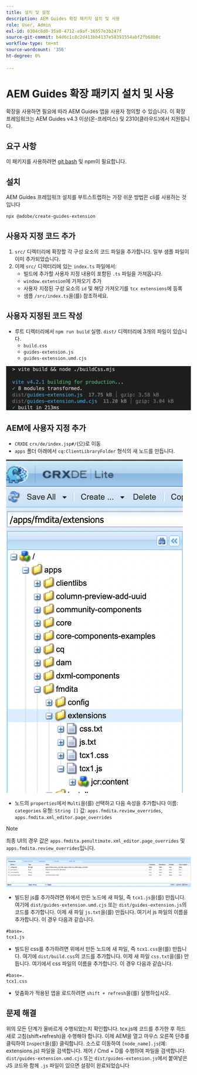 ```yaml
---
title: 설치 및 설정
description: AEM Guides 확장 패키지 설치 및 사용
role: User, Admin
exl-id: 0304c8d0-35a8-4712-a9af-36557e3b247f
source-git-commit: b4d6c1c8c2d413bb4137e58391554abf2fb68b8c
workflow-type: tm+mt
source-wordcount: '356'
ht-degree: 0%

---
```


# AEM Guides 확장 패키지 설치 및 사용

확장을 사용하면 필요에 따라 AEM Guides 앱을 사용자 정의할 수 있습니다. 이 확장 프레임워크는 AEM Guides v4.3 이상(온-프레미스) 및 2310(클라우드)에서 지원됩니다.

## 요구 사항

이 패키지를 사용하려면 [git bash](https://github.com/git-guides/install-git) 및 npm이 필요합니다.

## 설치

AEM Guides 프레임워크 설치를 부트스트랩하는 가장 쉬운 방법은 cli를 사용하는 것입니다

```bash
npx @adobe/create-guides-extension
```

## 사용자 지정 코드 추가

1. `src/` 디렉터리에 확장할 각 구성 요소의 코드 파일을 추가합니다. 일부 샘플 파일이 이미 추가되었습니다.
2. 이제 `src/` 디렉터리에 있는 `index.ts` 파일에서:
   - 빌드에 추가할 사용자 지정 내용이 포함된 `.ts` 파일을 가져옵니다.
   - `window.extension`에 가져오기 추가
   - 사용자 지정된 구성 요소의 `id` 및 해당 가져오기를 `tcx extensions`에 등록
   - 샘플 `/src/index.ts`을(를) 참조하세요.

## 사용자 지정된 코드 작성

- 루트 디렉터리에서 `npm run build` 실행. `dist/` 디렉터리에 3개의 파일이 있습니다.
   - `build.css`
   - `guides-extension.js`
   - `guides-extension.umd.cjs`

![빌드 출력](./../imgs/build_output.png)

## AEM에 사용자 지정 추가

- `CRXDE` `crx/de/index.jsp#/`(으)로 이동
- `apps` 폴더 아래에서 `cq:ClientLibraryFolder` 형식의 새 노드를 만듭니다.

![폴더 구조](./../imgs/crxde_folder_structure.png)

- 노드의 `properties`에서 `Multi`을(를) 선택하고 다음 속성을 추가합니다
이름: `categories`
유형: `String []`
값: `apps.fmdita.review_overrides`, `apps.fmdita.xml_editor.page_overrides`

>[!NOTE]
>
> 최종 UI의 경우 값은 `apps.fmdita.penultimate.xml_editor.page_overrides` 및 `apps.fmdita.review_overrides`입니다.


![폴더 속성](./../imgs/crxde_folder_properties.png)

- 빌드된 js를 추가하려면 위에서 만든 노드에 새 파일, 즉 `tcx1.js`을(를) 만듭니다. 여기에 `dist/guides-extension.umd.cjs` 또는 `dist/guides-extension.js`의 코드를 추가합니다. 이제 새 파일 `js.txt`을(를) 만듭니다. 여기서 js 파일의 이름을 추가합니다. 이 경우 다음과 같습니다.

```t
#base=.
tcx1.js
```

- 빌드된 css를 추가하려면 위에서 만든 노드에 새 파일, 즉 `tcx1.css`을(를) 만듭니다. 여기에 `dist/build.css`의 코드를 추가합니다. 이제 새 파일 `css.txt`을(를) 만듭니다. 여기에서 css 파일의 이름을 추가합니다. 이 경우 다음과 같습니다.

```t
#base=.
tcx1.css
```

- 맞춤화가 적용된 앱을 로드하려면 `shift + refresh`을(를) 실행하십시오.

## 문제 해결

위의 모든 단계가 올바르게 수행되었는지 확인합니다.
tcx.js에 코드를 추가한 후 하드 새로 고침(shift+refresh)을 수행해야 합니다.
이제 AEM을 열고 마우스 오른쪽 단추를 클릭하여 `Inspect`을(를) 클릭합니다.
소스로 이동하여 `[node_name].js`(예: extensions.js) 파일을 검색합니다. 제어 / Cmd + D를 수행하여 파일을 검색합니다. `dist/guides-extension.umd.cjs` 또는 `dist/guides-extension.js`에서 붙여넣은 JS 코드와 함께 `.js` 파일이 있으면 설정이 완료되었습니다
